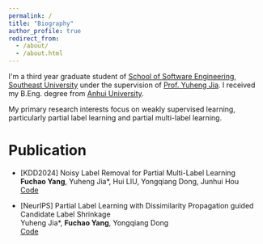 ```yaml
---
permalink: /
title: "Biography"
author_profile: true
redirect_from: 
  - /about/
  - /about.html
---
```


I'm a third year graduate student of [School of Software Engineering](https://cose.seu.edu.cn/), [Southeast University](https://www.seu.edu.cn/) under the supervision of [Prof. Yuheng Jia](https://jyh-learning.github.io/index.html). I received my B.Eng. degree from [Anhui University](https://www.ahu.edu.cn/).

My primary research interests focus on weakly supervised learning, particularly partial label learning and partial multi-label learning.

Publication
======

- [KDD2024] Noisy Label Removal for Partial Multi-Label Learning\
  **Fuchao Yang**, Yuheng Jia*, Hui LIU, Yongqiang Dong, Junhui Hou\
  [Code](https://github.com/Yangfc-ML/NLR)

- [NeurIPS] Partial Label Learning with Dissimilarity Propagation guided Candidate Label Shrinkage\
Yuheng Jia*, **Fuchao Yang**, Yongqiang Dong\
[Code](https://github.com/Yangfc-ML/DPCLS)